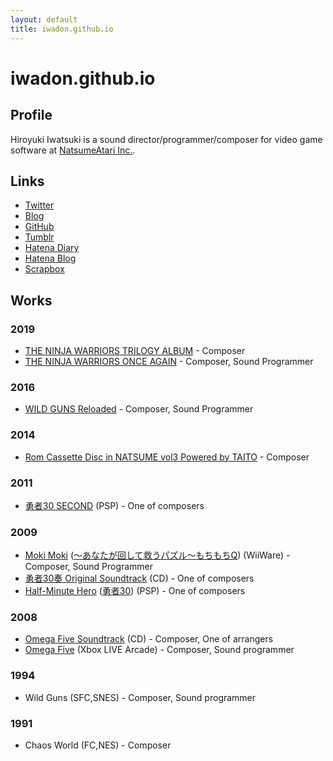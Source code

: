 ```yaml
---
layout: default
title: iwadon.github.io
---
```

iwadon.github.io
=================

Profile
-------

Hiroyuki Iwatsuki is a sound director/programmer/composer for video game software at [NatsumeAtari Inc.](http://www.natsumeatari.co.jp/).

Links
-----

- [Twitter](https://twitter.com/iwadon)
- [Blog](http://moonrock.jp/~don/g/)
- [GitHub](https://github.com/iwadon)
- [Tumblr](https://iwadon.tumblr.com/)
- [Hatena Diary](https://iwadon.hatenadiary.jp/)
- [Hatena Blog](https://iwadon.hateblo.jp/)
- [Scrapbox](https://scrapbox.io/iwadon/)

Works
-----

### 2019

- [THE NINJA WARRIORS TRILOGY ALBUM](https://zuntata.jp/lineup/zttl3007.html) - Composer
- [THE NINJA WARRIORS ONCE AGAIN](https://www.natsumeatari.co.jp/tnwoa/) - Composer, Sound Programmer

### 2016

- [WILD GUNS Reloaded](http://www.natsumeatari.co.jp/wild-guns-reloaded/) - Composer, Sound Programmer

### 2014

- [Rom Cassette Disc in NATSUME vol3 Powered by TAITO](http://claricedisc.shop-pro.jp/?pid=69677308) - Composer

### 2011

- [勇者30 SECOND](http://www.maql.co.jp/special/game/30s/) (PSP) - One of composers

### 2009

- [Moki Moki](http://www.natsume.com/current_game/games/mokimoki/index.html) ([～あなたが回して救うパズル～もちもちQ](http://www.natsume-game.com/mochimochiq/)) (WiiWare) - Composer, Sound Programmer
- [勇者30奏 Original Soundtrack](http://www.maql.co.jp/music/detail/2850) (CD) - One of composers
- [Half-Minute Hero](http://www.halfminutehero.com) ([勇者30](http://www.maql.co.jp/special/game/30/)) (PSP) - One of composers

### 2008

- [Omega Five Soundtrack](http://sweeprecord.com/?p=118) (CD) - Composer, One of arrangers
- [Omega Five](http://marketplace.xbox.com/ja-JP/Product/Omega-Five/66acd000-77fe-1000-9115-d802584108a5) (Xbox LIVE Arcade) - Composer, Sound programmer

### 1994

- Wild Guns (SFC,SNES) - Composer, Sound programmer

### 1991

- Chaos World (FC,NES) - Composer
